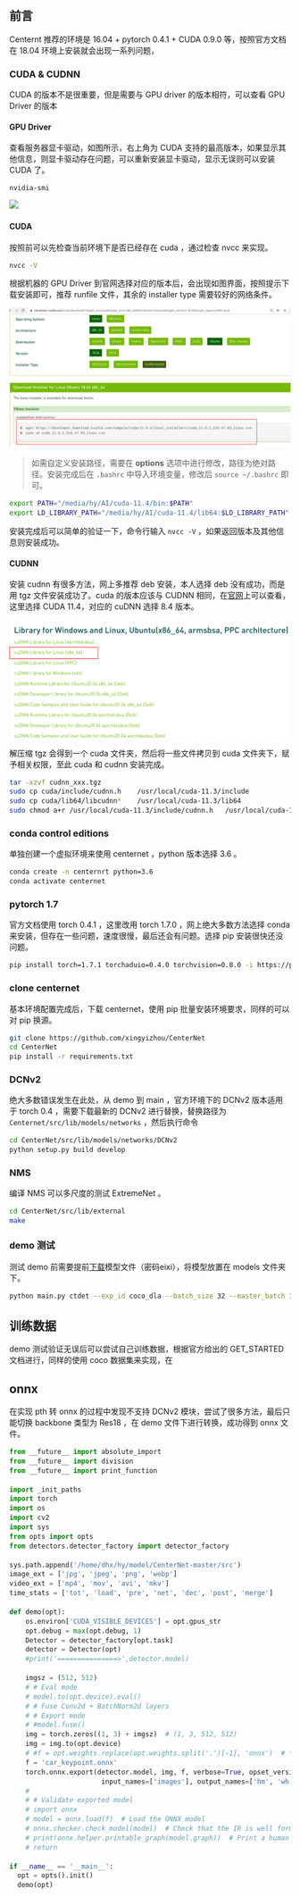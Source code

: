 ## 前言

Centernt 推荐的环境是 16.04 + pytorch 0.4.1 + CUDA 0.9.0 等，按照官方文档在 18.04 环境上安装就会出现一系列问题，

### CUDA & CUDNN

CUDA 的版本不是很重要，但是需要与 GPU driver 的版本相符，可以查看 GPU Driver 的版本

#### GPU Driver

查看服务器显卡驱动，如图所示，右上角为 CUDA 支持的最高版本，如果显示其他信息，则显卡驱动存在问题，可以重新安装显卡驱动，显示无误则可以安装 CUDA 了。

```
nvidia-smi
```

![](nvidia-smi.png)

#### CUDA

按照前可以先检查当前环境下是否已经存在 cuda ，通过检查 nvcc 来实现。

```bash
nvcc -V
```

根据机器的 GPU Driver 到官网选择对应的版本后，会出现如图界面，按照提示下载安装即可，推荐 runfile 文件，其余的 installer type 需要较好的网络条件。

![cuda download | 900](additions/cuda_download.png)

> 如需自定义安装路径，需要在 **options** 选项中进行修改，路径为绝对路径。安装完成后在 `.bashrc` 中导入环境变量，修改后 `source ~/.bashrc` 即可。

```bash
export PATH="/media/hy/AI/cuda-11.4/bin:$PATH"
export LD_LIBRARY_PATH="/media/hy/AI/cuda-11.4/lib64:$LD_LIBRARY_PATH"
```

安装完成后可以简单的验证一下，命令行输入 `nvcc -V` ，如果返回版本及其他信息则安装成功。

#### CUDNN

安装 cudnn 有很多方法，网上多推荐 deb 安装，本人选择 deb 没有成功，而是用 tgz 文件安装成功了。cuda 的版本应该与 CUDNN 相同，在[官网](https://docs.nvidia.com/deeplearning/cudnn/support-matrix/index.html)上可以查看，这里选择 CUDA 11.4，对应的 cuDNN 选择 8.4 版本。

![cudnn-download | 700](additions/cudnn-download.png)

解压缩 tgz 会得到一个 cuda 文件夹，然后将一些文件拷贝到 cuda 文件夹下，赋予相关权限，至此 cuda 和 cudnn 安装完成。

```bash
tar -xzvf cudnn_xxx.tgz
sudo cp cuda/include/cudnn.h    /usr/local/cuda-11.3/include
sudo cp cuda/lib64/libcudnn*    /usr/local/cuda-11.3/lib64
sudo chmod a+r /usr/local/cuda-11.3/include/cudnn.h   /usr/local/cuda-11.3/lib64/libcudnn*
```

### conda control editions

单独创建一个虚拟环境来使用 centernet ，python 版本选择 3.6 。

```bash
conda create -n centernrt python=3.6
conda activate centernet
```

### pytorch 1.7

官方文档使用 torch 0.4.1 ，这里改用 torch 1.7.0 ，网上绝大多数方法选择 conda 来安装，但存在一些问题，速度很慢，最后还会有问题。选择 pip 安装很快还没问题。

```bash
pip install torch=1.7.1 torchaduio=0.4.0 torchvision=0.8.0 -i https://pypi.douban.com/simple
```

### clone centernet

 基本环境配置完成后，下载 centernet，使用 pip 批量安装环境要求，同样的可以对 pip 换源。

```bash
git clone https://github.com/xingyizhou/CenterNet
cd CenterNet
pip install -r requirements.txt
```

### DCNv2

绝大多数错误发生在此处，从 demo 到 main ，官方环境下的 DCNv2 版本适用于 torch 0.4 ，需要下载最新的 DCNv2 进行替换，替换路径为 `Centernet/src/lib/models/networks` ，然后执行命令

```bash
cd CenterNet/src/lib/models/networks/DCNv2
python setup.py build develop 
```

### NMS

编译 NMS 可以多尺度的测试 ExtremeNet 。

```bash
cd CenterNet/src/lib/external
make
```

### demo 测试

测试 demo 前需要提前[下载](https://jiangyang.lanzouf.com/b00vk7k9i)模型文件（密码eixi），将模型放置在 models 文件夹下。

```bash
python main.py ctdet --exp_id coco_dla --batch_size 32 --master_batch 15 --lr 1.25e-4  --gpus 0
```

## 训练数据

demo 测试验证无误后可以尝试自己训练数据，根据官方给出的 GET_STARTED 文档进行，同样的使用 coco 数据集来实现，在


## onnx

在实现 pth 转 onnx 的过程中发现不支持 DCNv2 模块，尝试了很多方法，最后只能切换 backbone 类型为 Res18 ，在 demo 文件下进行转换，成功得到 onnx 文件。

```python
from __future__ import absolute_import
from __future__ import division
from __future__ import print_function

import _init_paths
import torch
import os
import cv2
import sys
from opts import opts
from detectors.detector_factory import detector_factory

sys.path.append('/home/dhx/hy/model/CenterNet-master/src')
image_ext = ['jpg', 'jpeg', 'png', 'webp']
video_ext = ['mp4', 'mov', 'avi', 'mkv']
time_stats = ['tot', 'load', 'pre', 'net', 'dec', 'post', 'merge']

def demo(opt):
    os.environ['CUDA_VISIBLE_DEVICES'] = opt.gpus_str
    opt.debug = max(opt.debug, 1)
    Detector = detector_factory[opt.task]
    detector = Detector(opt)
    #print('===============>',detector.model)

    imgsz = (512, 512)
    # # Eval mode
    # model.to(opt.device).eval()
    # # Fuse Conv2d + BatchNorm2d layers
    # # Export mode
    # #model.fuse()
    img = torch.zeros((1, 3) + imgsz)  # (1, 3, 512, 512)
    img = img.to(opt.device)
    # #f = opt.weights.replace(opt.weights.split('.')[-1], 'onnx')  # *.onnx filename
    f = 'car_keypoint.onnx'
    torch.onnx.export(detector.model, img, f, verbose=True, opset_version=9,
                       input_names=['images'], output_names=['hm', 'wh', 'hps', 'reg', 'hm_hp', 'hp_offset'],dynamic_axes=None)
    #
    # # Validate exported model
    # import onnx
    # model = onnx.load(f)  # Load the ONNX model
    # onnx.checker.check_model(model)  # Check that the IR is well formed
    # print(onnx.helper.printable_graph(model.graph))  # Print a human readable representation of the graph
    # return

if __name__ == '__main__':
  opt = opts().init()
  demo(opt)
```

